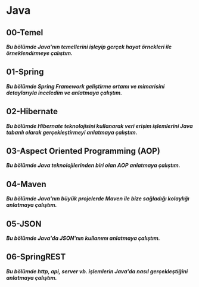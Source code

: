 # Java

## 00-Temel
***Bu bölümde Java'nın temellerini işleyip gerçek hayat örnekleri ile örneklendirmeye çalıştım.***

## 01-Spring
***Bu bölümde Spring Framework geliştirme ortamı ve mimarisini detaylarıyla inceledim ve anlatmaya çalıştım.***

## 02-Hibernate
***Bu bölümde Hibernate teknolojisini kullanarak veri erişim işlemlerini Java tabanlı olarak gerçekleştirmeyi anlatmaya çalıştım.***

## 03-Aspect Oriented Programming (AOP)
***Bu bölümde Java teknolojilerinden biri olan AOP anlatmaya çalıştım.***

## 04-Maven
***Bu bölümde Java'nın büyük projelerde Maven ile bize sağladığı kolaylığı anlatmaya çalıştım.***

## 05-JSON
***Bu bölümde Java'da JSON'nın kullanımı anlatmaya çalıştım.***
## 06-SpringREST
***Bu bölümde http, api, server vb. işlemlerin Java'da nasıl gerçekleştiğini anlatmaya çalıştım.***

